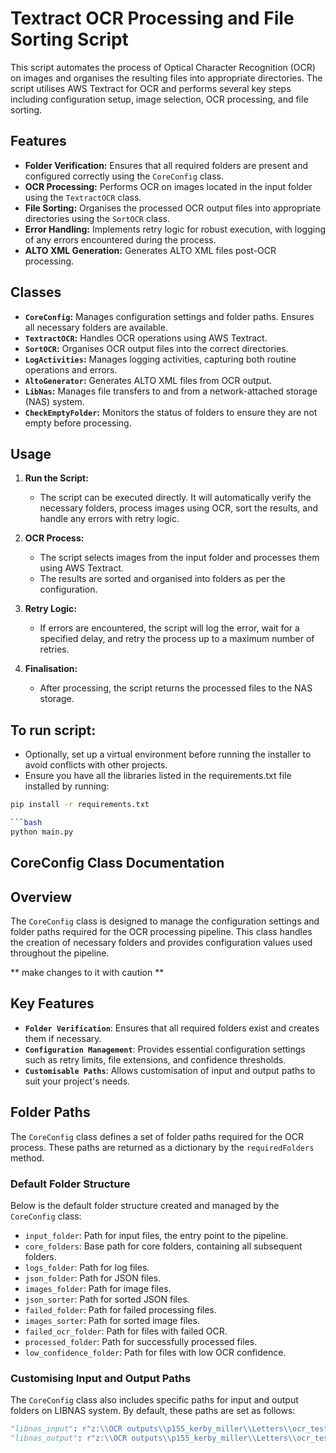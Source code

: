 # Textract OCR Processing and File Sorting Script

This script automates the process of Optical Character Recognition (OCR) on images and organises the resulting files into appropriate directories. The script utilises AWS Textract for OCR and performs several key steps including configuration setup, image selection, OCR processing, and file sorting.

## Features

- **Folder Verification:** Ensures that all required folders are present and configured correctly using the `CoreConfig` class.
- **OCR Processing:** Performs OCR on images located in the input folder using the `TextractOCR` class.
- **File Sorting:** Organises the processed OCR output files into appropriate directories using the `SortOCR` class.
- **Error Handling:** Implements retry logic for robust execution, with logging of any errors encountered during the process.
- **ALTO XML Generation:** Generates ALTO XML files post-OCR processing.

## Classes

- **`CoreConfig`:** Manages configuration settings and folder paths. Ensures all necessary folders are available.
- **`TextractOCR`:** Handles OCR operations using AWS Textract.
- **`SortOCR`:** Organises OCR output files into the correct directories.
- **`LogActivities`:** Manages logging activities, capturing both routine operations and errors.
- **`AltoGenerator`:** Generates ALTO XML files from OCR output.
- **`LibNas`:** Manages file transfers to and from a network-attached storage (NAS) system.
- **`CheckEmptyFolder`:** Monitors the status of folders to ensure they are not empty before processing.

## Usage

1. **Run the Script:**
   - The script can be executed directly. It will automatically verify the necessary folders, process images using OCR, sort the results, and handle any errors with retry logic.

2. **OCR Process:**
   - The script selects images from the input folder and processes them using AWS Textract.
   - The results are sorted and organised into folders as per the configuration.

3. **Retry Logic:**
   - If errors are encountered, the script will log the error, wait for a specified delay, and retry the process up to a maximum number of retries.

4. **Finalisation:**
   - After processing, the script returns the processed files to the NAS storage.

## To run script: 
- Optionally, set up a virtual environment before running the installer to avoid conflicts with other projects.
- Ensure you have all the libraries listed in the requirements.txt file installed by running:

```bash
pip install -r requirements.txt

```bash
python main.py
```

## CoreConfig Class Documentation

## Overview

The `CoreConfig` class is designed to manage the configuration settings and folder paths required for the OCR processing pipeline. This class handles the creation of necessary folders and provides configuration values used throughout the pipeline.

** make changes to it with caution **

## Key Features

- **`Folder Verification`**: Ensures that all required folders exist and creates them if necessary.
- **`Configuration Management`**: Provides essential configuration settings such as retry limits, file extensions, and confidence thresholds.
- **`Customisable Paths`**: Allows customisation of input and output paths to suit your project's needs.

## Folder Paths

The `CoreConfig` class defines a set of folder paths required for the OCR process. These paths are returned as a dictionary by the `requiredFolders` method. 

### Default Folder Structure

Below is the default folder structure created and managed by the `CoreConfig` class:

- `input_folder`: Path for input files, the entry point to the pipeline.
- `core_folders`: Base path for core folders, containing all subsequent folders.
- `logs_folder`: Path for log files.
- `json_folder`: Path for JSON files.
- `images_folder`: Path for image files.
- `json_sorter`: Path for sorted JSON files.
- `failed_folder`: Path for failed processing files.
- `images_sorter`: Path for sorted image files.
- `failed_ocr_folder`: Path for files with failed OCR.
- `processed_folder`: Path for successfully processed files.
- `low_confidence_folder`: Path for files with low OCR confidence.

### Customising Input and Output Paths

The `CoreConfig` class also includes specific paths for input and output folders on LIBNAS system. By default, these paths are set as follows:

```python
"libnas_input": r"z:\\OCR outputs\\p155_kerby_miller\\Letters\\ocr_test\\input",
"libnas_output": r"z:\\OCR outputs\\p155_kerby_miller\\Letters\\ocr_test\\output",
